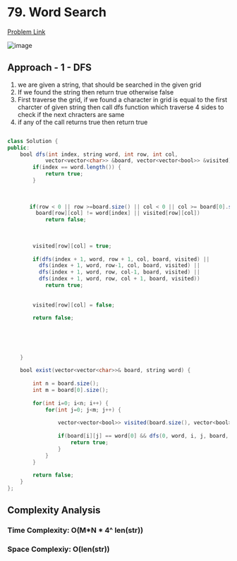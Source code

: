 # 79. Word Search

[Problem Link](https://leetcode.com/problems/word-search/)

![image](https://assets.leetcode.com/uploads/2020/11/04/word2.jpg)

## Approach - 1 - DFS

1. we are given a string, that should be searched in the given grid
2. If we found the string then return true otherwise false
3. First traverse the grid, if we found a character in grid is equal to the first charcter of given string then call dfs function which traverse 4 sides to check if the next chracters are same
4. if any of the call returns true then return true

```Java

class Solution {
public:
    bool dfs(int index, string word, int row, int col, 
            vector<vector<char>> &board, vector<vector<bool>> &visited) {
        if(index == word.length()) {
            return true;
        }
        
        
        
       if(row < 0 || row >=board.size() || col < 0 || col >= board[0].size() || 
         board[row][col] != word[index] || visited[row][col])
            return false;
        
       
        
        visited[row][col] = true;
        
        if(dfs(index + 1, word, row + 1, col, board, visited) ||
          dfs(index + 1, word, row-1, col, board, visited) ||
          dfs(index + 1, word, row, col-1, board, visited) ||
          dfs(index + 1, word, row, col + 1, board, visited))
            return true;
        
        
        visited[row][col] = false;
        
        return false;
        
        
        
        
        
    }
    
    bool exist(vector<vector<char>>& board, string word) {
        
        int n = board.size();
        int m = board[0].size();
        
        for(int i=0; i<n; i++) {
            for(int j=0; j<m; j++) {
                
                vector<vector<bool>> visited(board.size(), vector<bool> (board[0].size(), false));
                
                if(board[i][j] == word[0] && dfs(0, word, i, j, board, visited)) {
                    return true;
                }
            }
        }
        
        return false;
    }
};

```

## Complexity Analysis

### Time Complexity: O(M*N * 4^ len(str))

### Space Complexiy: O(len(str))